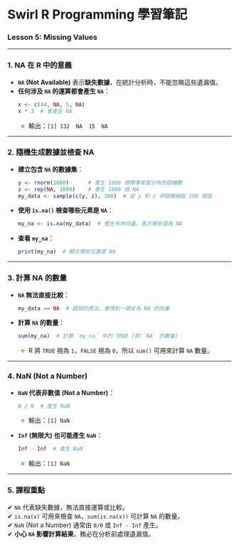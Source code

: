 # **Swirl R Programming 學習筆記**
### **Lesson 5: Missing Values**

---

### **1. NA 在 R 中的意義**
- **`NA` (Not Available)** 表示**缺失數據**，在統計分析時，不能忽略這些遺漏值。
- **任何涉及 `NA` 的運算都會產生 `NA`**：
  ```r
  x <- c(44, NA, 5, NA)
  x * 3  # 會產生 NA
  ```
  - 輸出：`[1] 132  NA  15  NA`

---

### **2. 隨機生成數據並檢查 NA**
- **建立包含 `NA` 的數據集**：
  ```r
  y <- rnorm(1000)      # 產生 1000 個標準常態分布的隨機數
  z <- rep(NA, 1000)    # 產生 1000 個 NA
  my_data <- sample(c(y, z), 100)  # 從 y 和 z 中隨機抽取 100 個值
  ```

- **使用 `is.na()` 檢查哪些元素是 `NA`**：
  ```r
  my_na <- is.na(my_data)  # 產生布林向量，表示哪些值為 NA
  ```

- **查看 `my_na`**：
  ```r
  print(my_na)  # 顯示哪些位置是 NA
  ```

---

### **3. 計算 NA 的數量**
- **`NA` 無法直接比較**：
  ```r
  my_data == NA  # 錯誤的用法，會得到一個全為 NA 的向量
  ```
  
- **計算 `NA` 的數量**：
  ```r
  sum(my_na)  # 計算 `my_na` 中的 TRUE (即 `NA` 的數量)
  ```
  - R 將 `TRUE` 視為 `1`，`FALSE` 視為 `0`，所以 `sum()` 可用來計算 `NA` 數量。

---

### **4. NaN (Not a Number)**
- **`NaN` 代表非數值 (Not a Number)**：
  ```r
  0 / 0  # 產生 NaN
  ```
  - 輸出：`[1] NaN`
  
- **`Inf` (無限大) 也可能產生 `NaN`**：
  ```r
  Inf - Inf  # 產生 NaN
  ```
  - 輸出：`[1] NaN`

---

### **5. 課程重點**
✔ `NA` 代表缺失數據，無法直接運算或比較。  
✔ `is.na(x)` 可用來檢查 `NA`，`sum(is.na(x))` 可計算 `NA` 的數量。  
✔ `NaN` (Not a Number) 通常由 `0/0` 或 `Inf - Inf` 產生。  
✔ **小心 `NA` 影響計算結果**，務必在分析前處理遺漏值。  
